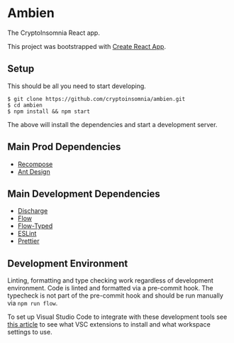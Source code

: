 # Ambien
The CryptoInsomnia React app.

This project was bootstrapped with [Create React App](https://github.com/facebookincubator/create-react-app). 

## Setup
This should be all you need to start developing.
```
$ git clone https://github.com/cryptoinsomnia/ambien.git
$ cd ambien
$ npm install && npm start
```
The above will install the dependencies and start a development server.

## Main Prod Dependencies
- [Recompose](https://github.com/acdlite/recompose)
- [Ant Design](https://github.com/ant-design/ant-design)

## Main Development Dependencies
- [Discharge](https://github.com/brandonweiss/discharge)
- [Flow](https://flow.org/)
- [Flow-Typed](https://github.com/flowtype/flow-typed)
- [ESLint](https://github.com/eslint/eslint)
- [Prettier](https://github.com/prettier/prettier)

## Development Environment
Linting, formatting and type checking work regardless of development environment. Code is linted and formatted via a pre-commit hook. The typecheck is not part of the pre-commit hook and should be run manually via `npm run flow`.

To set up Visual Studio Code to integrate with these development tools see [this article](https://hackernoon.com/configure-eslint-prettier-and-flow-in-vs-code-for-react-development-c9d95db07213) to see what VSC extensions to install and what workspace settings to use. 
